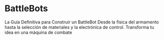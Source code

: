# BattleBots
La Guía Definitiva para Construir un BattleBot Desde la física del armamento hasta la selección de materiales y la electrónica de control. Transforma tu idea en una máquina de combate
